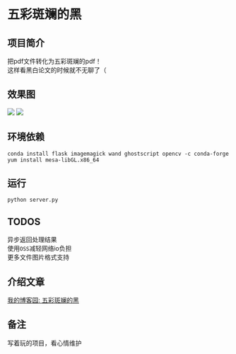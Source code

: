 #  五彩斑斓的黑

## 项目简介

把pdf文件转化为五彩斑斓的pdf！  
这样看黑白论文的时候就不无聊了（

## 效果图
![](https://img2018.cnblogs.com/blog/1007765/202002/1007765-20200205231311731-1891686149.jpg)
![](https://github.com/Licsber/Colorful-Black/raw/master/example.jpg)

## 环境依赖

```
conda install flask imagemagick wand ghostscript opencv -c conda-forge
yum install mesa-libGL.x86_64
```

## 运行

```
python server.py
```

## TODOS

异步返回处理结果  
使用`OSS`减轻网络io负担  
更多文件图片格式支持

## 介绍文章

[我的博客园: 五彩斑斓的黑](https://www.cnblogs.com/licsber/p/colorful-black.html)

## 备注

写着玩的项目，看心情维护
